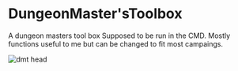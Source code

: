 # DungeonMaster'sToolbox
A dungeon masters tool box Supposed to be run in the CMD. Mostly functions useful to me but can be changed to fit most campaings.

![dmt head](https://github.com/user-attachments/assets/be8b4da5-0190-4856-826a-f7f2d60f7464)

